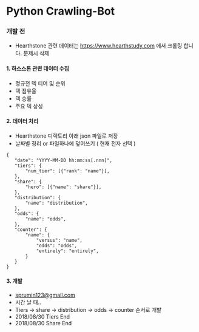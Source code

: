 # Python Crawling-Bot


### 개발 전
* Hearthstone 관련 데이터는 https://www.hearthstudy.com 에서 크롤링 합니다. 문제시 삭제

#### 1. 하스스톤 관련 데이터 수집
 - 정규전 덱 티어 및 순위
 - 덱 점유율
 - 덱 승률
 - 주요 덱 상성

#### 2. 데이터 처리
 - Hearthstone 디렉토리 아래 json 파일로 저장
 - 날짜별 정리 or 파일하나에 덮어쓰기 ( 현재 전자 선택 )
 ~~~
 {
    "date": "YYYY-MM-DD hh:mm:ss[.nnn]",
    "tiers": {
        "num_tier": [{"rank": "name"}],
    },
    "share": {
        "hero": [{"name": "share"}],
    },
    "distribution": {
        "name": "distribution",
    },
    "odds": {
        "name": "odds",
    },
    "counter": {
        "name": {
            "versus": "name",
            "odds": "odds",
            "entirely": "entirely",
        }
    }
 }
 ~~~

#### 3. 개발
 - sprumin123@gmail.com
 - 시간 날 때..
 - Tiers -> share -> distribution -> odds -> counter 순서로 개발
 - 2018/08/30 Tiers End
 - 2018/08/30 Share End
